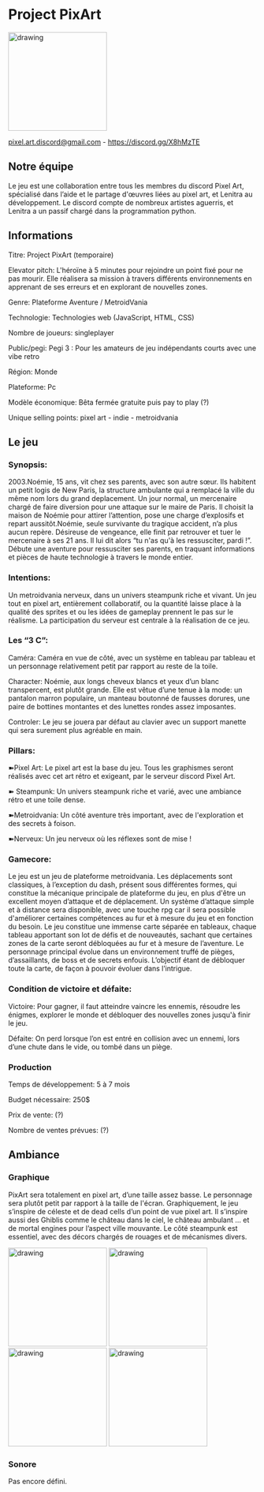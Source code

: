 # Project PixArt



<img src="https://cdn.discordapp.com/attachments/705371118759837697/809453637977243678/yWoUJZKHDOgNmP0U8r_PGDPCq03Xjjv0936JUSbbVocc4DO34XKuDIHJfVKWC-FI0E0-fHfK1Vprq8xFYGAkQ4xxwCunjQL4GHvd.png" alt="drawing" width="200"/>




pixel.art.discord@gmail.com  -  https://discord.gg/X8hMzTE

<h2>Notre équipe</h2>
Le jeu est une collaboration entre tous les membres du discord Pixel Art, spécialisé dans l’aide et le partage d'œuvres liées au pixel art, et Lenitra au développement. Le discord compte de nombreux artistes aguerris, et Lenitra a un passif chargé dans la programmation python.

<h2>Informations</h2>
<p>Titre: Project PixArt (temporaire)</p>
<p>Elevator pitch: L'héroïne à 5 minutes pour rejoindre un point fixé pour ne pas mourir. Elle réalisera sa mission à travers différents environnements en apprenant de ses erreurs et en explorant de nouvelles zones.</p>
<p>Genre: Plateforme Aventure / MetroidVania</p>
<p>Technologie: Technologies web (JavaScript, HTML, CSS)</p>
<p>Nombre de joueurs: singleplayer</p>
<p>Public/pegi: Pegi 3 : Pour les amateurs de jeu indépendants courts avec une vibe retro</p>
<p>Région: Monde</p>
<p>Plateforme: Pc</p>
<p>Modèle économique: Bêta fermée gratuite puis pay to play (?)</p>
<p>Unique selling points: pixel art - indie - metroidvania</p>

<h2>Le jeu</h2>

<h3>Synopsis:</h3>
<p>2003.Noémie, 15 ans, vit chez ses parents, avec son autre sœur. Ils habitent un petit logis de New Paris, la structure ambulante qui a remplacé la ville du même nom lors du grand deplacement. Un jour normal, un mercenaire chargé de faire diversion pour une attaque sur le maire de Paris. Il choisit la maison de Noémie pour attirer l’attention, pose une charge d’explosifs et repart aussitôt.Noémie, seule survivante du tragique accident, n’a plus aucun repère. Désireuse de vengeance, elle finit par retrouver et tuer le mercenaire à ses 21 ans. Il lui dit alors “tu n'as qu'à les ressusciter, pardi !”. Débute une aventure pour ressusciter ses parents, en traquant informations et pièces de haute technologie à travers le monde entier. </p>

<h3>Intentions:</h3>
<p>Un metroidvania nerveux, dans un univers steampunk riche et vivant. Un jeu tout en pixel art, entièrement collaboratif, ou la quantité laisse place à la qualité des sprites et ou les idées de gameplay prennent le pas sur le réalisme. La participation du serveur est centrale à la réalisation de ce jeu. </p>

<h3>Les “3 C”:</h3>
<p>Caméra: Caméra en vue de côté, avec un système en tableau par tableau et un personnage relativement petit par rapport au reste de la toile.</p>
<p>Character: Noémie, aux longs cheveux blancs et yeux d’un blanc transpercent, est plutôt grande. Elle est vêtue d’une tenue à la mode: un pantalon marron populaire, un manteau boutonné de fausses dorures, une paire de bottines montantes et des lunettes rondes assez imposantes.</p>
<p>Controler: Le jeu se jouera par défaut au clavier avec un support manette qui sera surement plus agréable en main.</p>

<h3>Pillars:</h3>
<p>➽Pixel Art: Le pixel art est la base du jeu. Tous les graphismes seront réalisés avec cet art rétro et exigeant, par le serveur discord Pixel Art.</p>
<p>➽ Steampunk: Un univers steampunk riche et varié, avec une ambiance rétro et une toile dense. </p>
<p>➽Metroidvania:  Un côté aventure très important, avec de l'exploration et des secrets à foison.</p>
<p>➽Nerveux: Un jeu nerveux où les réflexes sont de mise !</p>

<h3>Gamecore:</h3>
Le jeu est un jeu de plateforme metroidvania. Les déplacements sont classiques, à l’exception du dash, présent sous différentes formes, qui constitue la mécanique principale de plateforme du jeu, en plus d'être un excellent moyen d’attaque et de déplacement. Un système d’attaque simple et à distance sera disponible, avec une touche rpg car il sera possible d'améliorer certaines compétences au fur et à mesure du jeu et en fonction du besoin. Le jeu constitue une immense carte séparée en tableaux, chaque tableau apportant son lot de défis et de nouveautés, sachant que certaines zones de la carte seront débloquées au fur et à mesure de l’aventure. Le personnage principal évolue dans un environnement truffé de pièges, d’assaillants, de boss et de secrets enfouis. L’objectif étant de débloquer toute la carte, de façon à pouvoir évoluer dans l’intrigue. <h3>Condition de victoire et défaite:</h3>
<p>Victoire: Pour gagner, il faut atteindre vaincre les ennemis, résoudre les énigmes, explorer le monde et débloquer des nouvelles zones jusqu'à finir le jeu.</p>
<p>Défaite: On perd lorsque l’on est entré en collision avec un ennemi, lors d’une chute dans le vide, ou tombé dans un piège. </p>


<h3>Production</h3>
<p>Temps de développement: 5 à 7 mois</p>
<p>Budget nécessaire: 250$</p>
<p>Prix de vente: (?)</p>
<p>Nombre de ventes prévues: (?)</p>

<h2>Ambiance</h2>

<h3>Graphique</h3>
<p>PixArt sera totalement en pixel art, d’une taille assez basse. Le personnage sera plutôt petit par rapport à la taille de l'écran. Graphiquement, le jeu s’inspire de céleste et de dead cells d’un point de vue pixel art. Il s’inspire aussi des Ghiblis comme le château dans le ciel, le château ambulant … et de mortal engines pour l’aspect ville mouvante. Le côté steampunk est essentiel, avec des décors chargés de rouages et de mécanismes divers.</p>


<img src="https://lh4.googleusercontent.com/jTFhjj29eLxXTILHEM3n6LtpxWVaxJdZjaJSGQ6nXYjn_Q6eddes6_fJTM0-KI3ghqZ5OCLaJkp7pEHCeOh7AQojOjRpfFnSHEVZ_bng" alt="drawing" width="200"/>

<img src="https://lh3.googleusercontent.com/kBwNz4C_B853B8zsc4j-9_u1iQ4JWlYAtpZ7mxyut-kmq1wAL3-KskQDZtp_MK1GxnlHs_HGRdNoMkodB6S_Wos9ipT0fDYalKKVPRXT" alt="drawing" width="200"/>

<img src="https://lh6.googleusercontent.com/sWvVZqopO0bwSt-gvT_zdpY5UVfdnAP8i0gt8Uq9Cj3rS5ZJrs760km2KdJI4LJLgupICskI9hWwgFDwZOgoPEOh7F66rTKySUwU6PsExg" alt="drawing" width="200"/>

<img src="https://lh5.googleusercontent.com/Y7SqSaO1s4Jwx218DDLXarLb3bUNZ8FEHjA9u_Wxk0SG4YDYhuQtY6ZqrpYl5MNw3BRFgfX1nFyb6lqkR6UFeHNL5SYqSPOJX-y1RxWI" alt="drawing" width="200"/>

<h3>Sonore</h3>
<p>Pas encore défini.</p>
